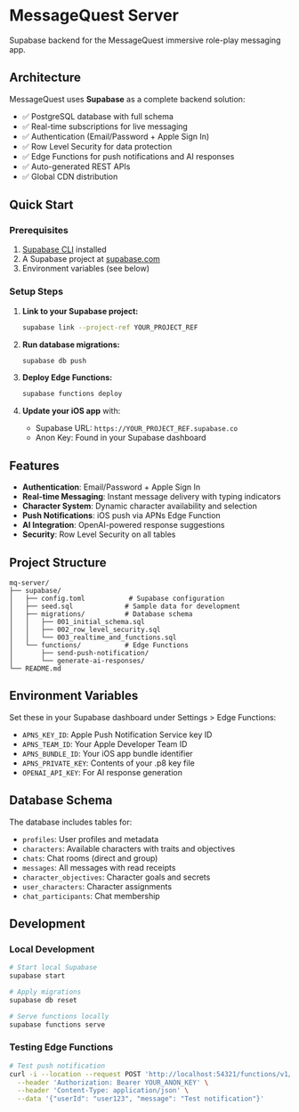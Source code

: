 # MessageQuest Server

Supabase backend for the MessageQuest immersive role-play messaging app.

## Architecture

MessageQuest uses **Supabase** as a complete backend solution:

- ✅ PostgreSQL database with full schema
- ✅ Real-time subscriptions for live messaging
- ✅ Authentication (Email/Password + Apple Sign In)
- ✅ Row Level Security for data protection
- ✅ Edge Functions for push notifications and AI responses
- ✅ Auto-generated REST APIs
- ✅ Global CDN distribution

## Quick Start

### Prerequisites

1. [Supabase CLI](https://supabase.com/docs/guides/cli) installed
2. A Supabase project at [supabase.com](https://supabase.com)
3. Environment variables (see below)

### Setup Steps

1. **Link to your Supabase project:**
   ```bash
   supabase link --project-ref YOUR_PROJECT_REF
   ```

2. **Run database migrations:**
   ```bash
   supabase db push
   ```

3. **Deploy Edge Functions:**
   ```bash
   supabase functions deploy
   ```

4. **Update your iOS app** with:
   - Supabase URL: `https://YOUR_PROJECT_REF.supabase.co`
   - Anon Key: Found in your Supabase dashboard

## Features

- **Authentication**: Email/Password + Apple Sign In
- **Real-time Messaging**: Instant message delivery with typing indicators
- **Character System**: Dynamic character availability and selection
- **Push Notifications**: iOS push via APNs Edge Function
- **AI Integration**: OpenAI-powered response suggestions
- **Security**: Row Level Security on all tables

## Project Structure

```
mq-server/
├── supabase/
│   ├── config.toml           # Supabase configuration
│   ├── seed.sql             # Sample data for development
│   ├── migrations/          # Database schema
│   │   ├── 001_initial_schema.sql
│   │   ├── 002_row_level_security.sql
│   │   └── 003_realtime_and_functions.sql
│   └── functions/           # Edge Functions
│       ├── send-push-notification/
│       └── generate-ai-responses/
└── README.md
```

## Environment Variables

Set these in your Supabase dashboard under Settings > Edge Functions:

- `APNS_KEY_ID`: Apple Push Notification Service key ID
- `APNS_TEAM_ID`: Your Apple Developer Team ID  
- `APNS_BUNDLE_ID`: Your iOS app bundle identifier
- `APNS_PRIVATE_KEY`: Contents of your .p8 key file
- `OPENAI_API_KEY`: For AI response generation

## Database Schema

The database includes tables for:
- `profiles`: User profiles and metadata
- `characters`: Available characters with traits and objectives
- `chats`: Chat rooms (direct and group)
- `messages`: All messages with read receipts
- `character_objectives`: Character goals and secrets
- `user_characters`: Character assignments
- `chat_participants`: Chat membership

## Development

### Local Development

```bash
# Start local Supabase
supabase start

# Apply migrations
supabase db reset

# Serve functions locally
supabase functions serve
```

### Testing Edge Functions

```bash
# Test push notification
curl -i --location --request POST 'http://localhost:54321/functions/v1/send-push-notification' \
  --header 'Authorization: Bearer YOUR_ANON_KEY' \
  --header 'Content-Type: application/json' \
  --data '{"userId": "user123", "message": "Test notification"}'
```